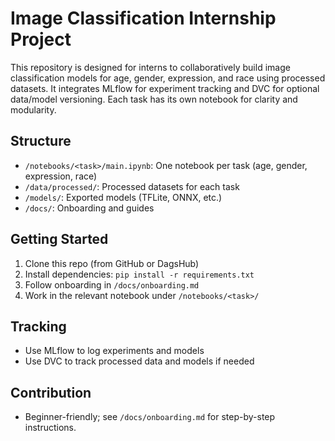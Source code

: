 # Image Classification Internship Project

This repository is designed for interns to collaboratively build image classification models for age, gender, expression, and race using processed datasets. It integrates MLflow for experiment tracking and DVC for optional data/model versioning. Each task has its own notebook for clarity and modularity.

## Structure
- `/notebooks/<task>/main.ipynb`: One notebook per task (age, gender, expression, race)
- `/data/processed/`: Processed datasets for each task
- `/models/`: Exported models (TFLite, ONNX, etc.)
- `/docs/`: Onboarding and guides

## Getting Started
1. Clone this repo (from GitHub or DagsHub)
2. Install dependencies: `pip install -r requirements.txt`
3. Follow onboarding in `/docs/onboarding.md`
4. Work in the relevant notebook under `/notebooks/<task>/`

## Tracking
- Use MLflow to log experiments and models
- Use DVC to track processed data and models if needed

## Contribution
- Beginner-friendly; see `/docs/onboarding.md` for step-by-step instructions.
